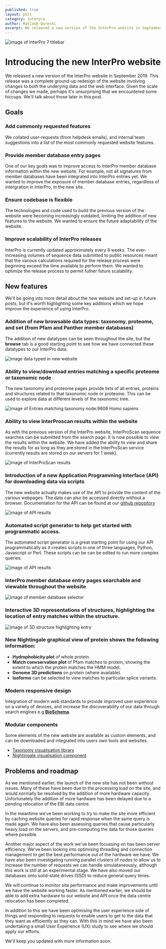 ```yaml
---
published: true
layout: post
category: interpro
author: Matloob Qureshi
excerpt: We released a new version of the InterPro website in September 2019. We'll talk about some of the new features in this post.
---
```



![image of InterPro 7 titlebar]({{site.baseurl}}/assets/media/images/posts/interpro7-titlebar.png)

# Introducing the new InterPro website

We released a new version of the InterPro website in September 2019. This release was a complete ground-up redesign 
of the website involving changes to both the underying data and the web interface. Given the scale of changes we made, 
perhaps it's unsurprising that we encountered some hiccups. We'll talk about those later in this post.

## Goals
### Add commonly requested features
We collated user-requests (from helpdesk emails), and internal team suggestions into a list of the most commonly requested 
website features.
### Provide member database entry pages
One of our key goals was to improve access to InterPro member database information within the new website. For example, not 
all signatures from member databases have been integrated into InterPro entries yet. We wanted to improve the exposure of 
member database entries, regardless of intergration in InterPro, in the new site.
### Ensure codebase is flexible
The technologies and code used to build the previous version of the website were becoming increasingly outdated,
limiting the addition of new features to the website. We wanted to ensure the future adaptability of the website.
### Improve scalability of InterPro releases
InterPro is currently updated approximately every 8 weeks. The ever-increasing volumes of sequence data submitted to public 
resources meant that the various calculations required for the release process were beginning exceed the time available to 
perform them. We wanted to optimize the release process to permit futher future scalability.

## New features
We'll be going into more detail about the new website and set-up in future posts, but it's worth highlighting some 
key additions which we hope improve the experience of using InterPro.

### Addition of new browsable data types: taxonomy, proteome, and set (from Pfam and Panther member databases)
The addition of new datatypes can be seen throughout the site, but the **browse** tab is a good starting point to see how we 
have connected these datatypes to our InterPro data.

![image data typed in new website]({{site.baseurl}}/assets/media/images/posts/interpro7-data-types.png)

### Ability to view/download entries matching a specific proteome or taxonomic node
The new taxonomy and proteome pages provide lists of all entries, proteins and structures related to that taxonomic node or 
proteome. This can be used to explore data at different levels of the taxonomic tree.

![image of Entries matching taxonomy node:9606 Homo sapiens]({{site.baseurl}}/assets/media/images/posts/interpro7-homo-sapiens-taxonomy-entry-view.png)

### Ability to view InterProscan results within the website
As with the previous version of the InterPro website, InterProScan sequence searches can be submitted from the search page. 
It is now possible to view the results within the website. We have added the ability to view and share the results for as 
long as they are stored in the InterProScan service (currently results are stored on our servers for 1 week).

![image of InterProScan results]({{site.baseurl}}/assets/media/images/posts/interpro7-interproscan-results.png)

### Introduction of a new Application Programming Interface (API) for downloading data via scripts
The new website actually makes use of the API to provide the content of the various webpages. The data can also be accessed 
directly without a browser. Documentation for the API can be found at our [github repository](https://github.com/ProteinsWebTeam/interpro7-api/tree/master/docs)

![image of API results]({{site.baseurl}}/assets/media/images/posts/interpro7-api-json.png)

### Automated script generator to help get started with programmatic access.
The automated script generator is a great starting point for using our API programmatically as it creates scripts in one of 
three languages, Python, Javascript or Perl. These scripts can be can be edited to run more complex queries.

![image of API results]({{site.baseurl}}/assets/media/images/posts/interpro7-script-generator.png)

### InterPro member database entry pages searchable and viewable throughout the website
![image of member database selector]({{site.baseurl}}/assets/media/images/posts/interpro7-member-databases.png)

### Interactive 3D representations of structures, highlighting the location of entry matches within the structure.
![image of 3D structure highlighting entry]({{site.baseurl}}/assets/media/images/posts/interpro7-litemol.png)

### New Nightingale graphical view of protein shows the following information:
  * **Hydrophobicity plot** of whole protein.
  * **Match convservation plot** of Pfam matches to protein, showing the extent to which the protein matches the HMM model.
  * **Genome 3D predictions** on protein (where available).
  * **Isoforms** can be selected to view matches to particular splice variants.

### Modern responsive design
Integration of modern web standards to provide improved user experience on a variety of devices, and increase the 
discoverability of our data through search engines e.g [**BioSchema**](https://bioschemas.org/). 

### Modular components
Some elements of the new website are available as custom elements, and can be downloaded and integrated into users own tools 
and websites.

 * [Taxonomy visualisation library](https://www.npmjs.com/package/taxonomy-visualisation)
 * [Nightingale visualisation component](https://github.com/ebi-webcomponents/nightingale)

## Problems and roadmap
As we mentioned earlier, the launch of the new site has not been without issues. Many of these have been due to
the processing load on the site, and would normally be resolved by the addition of more hardware capacity. 
Unfortunately the addition of more hardware has been delayed due to a pending relocation of the EBI data centre.

In the meantime we've been working to try to make the site more efficient by caching website queries for rapid
response when the same query is made again. We have also been assessing queries that cause particularly heavy load 
on the servers, and pre-computing the data for those queries where possible.

Another major aspect of the work we've been focussing on has been server efficiency. We've been looking into optimising 
threading and connection management to get the best performance out of the hardware we have. We have also been investigating 
running parallel clusters of nodes to allow us to increase the number of requests we can handle simulataneously, although 
this work is still at an experimental stage. We have also moved our databases onto solid-state drives (SSD) to reduce general 
query times.

We will continue to monitor site performance and make improvements until we have the website working
faster. As mentioned earlier, we should be able to add extra hardware to our website and API once the data centre 
relocation has been completed.

In addition to this we have been optimising the user experience side of things and responding to requests to enable
users to get to the data that they want as efficiently as they can. With this in mind we have also been undertaking
a small User Experience (UX) study to see where we should apply our efforts. 

We'll keep you updated with more information soon.



